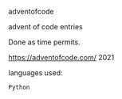 adventofcode

advent of code entries

Done as time permits.

https://adventofcode.com/
2021

languages used:

    Python
